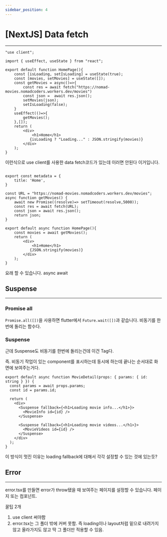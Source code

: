 ```yaml
---
sidebar_position: 4
---
```


# [NextJS] Data fetch
---

```tsx
"use client";

import { useEffect, useState } from "react";

export default function HomePage(){
    const [isLoading, setIsLoading] = useState(true);
    const [movies, setMovies] = useState([]);
    const getMovies = async()=>{
        const res = await fetch("https://nomad-movies.nomadcoders.workers.dev/movies")
        const json =  await res.json();
        setMovies(json);
        setIsLoading(false);
    }
    useEffect(()=>{
        getMovies();
    },[]);
    return (
        <div>
            <h1>Home</h1>
           {isLoading ? "Loading..." : JSON.stringify(movies)}
        </div>
    );
}
```

이런식으로 use client를 사용한 data fetch코드가 있는데 이러면 안된다 이거입니다.

```tsx

export const metadata = {
    title: 'Home',
}

const URL = "https://nomad-movies.nomadcoders.workers.dev/movies";
async function getMovies() {
    await new Promise((resolve)=> setTimeout(resolve,5000));
    const res = await fetch(URL);
    const json = await res.json();
    return json;
}

export default async function HomePage(){
    const movies = await getMovies();
    return (
        <div>
            <h1>Home</h1>
           {JSON.stringify(movies)}
        </div>
    );
}
```

요래 할 수 있습니다. async await

## Suspense
---

### Promise all

`Promise.all([])`을 사용하면 flutter에서 `Future.wait([])`과 같습니다. 비동기를 한번에 돌리는 함수다.

### Suspense

근데 Suspense도 비동기를 한번에 돌리는건데 이건 Tag다.

즉. 비동기 작업이 있는 component를 표시하는데 동시에 하는데 끝나는 순서대로 화면에 보여주는거다.

```tsx
export default async function MovieDetail(props: { params: { id: string } }) {
  const params = await props.params;
  const id = params.id;

  return (
    <div>
      <Suspense fallback={<h1>Loading movie info...</h1>}>
        <MovieInfo id={id} />
      </Suspense>

      <Suspense fallback={<h1>Loading movie videos...</h1>}>
        <MovieVideos id={id} />
      </Suspense>
    </div>
  );
}
```

이 방식이 멋진 이유는 loading fallback에 대해서 각각 설정할 수 있는 것에 있는듯?

## Error
---

error.tsx를 만들면 error가 throw됐을 때 보여주는 페이지를 설정할 수 있습니다. 페이지 또는 컴포넌트.

꿀팁 2개

1. use client 써야함
2. error.tsx는 그 폴더 밖에 커버 못함. 즉 loading이나 layout처럼 밑으로 내려가지 않고 올라가지도 않고 딱 그 폴더만 적용할 수 있음.